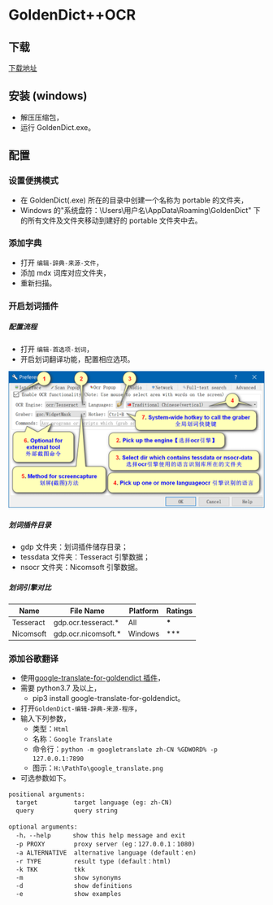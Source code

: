 # GoldenDict++OCR

## 下载

[下载地址](https://www.autoptr.top/gdocr/GoldenDict-OCR-Deployment/)

## 安装 (windows)

- 解压压缩包，
- 运行 GoldenDict.exe。

## 配置

### 设置便携模式

- 在 GoldenDict(.exe) 所在的目录中创建一个名称为 portable 的文件夹，
- Windows 的"系统盘符：\Users\用户名\AppData\Roaming\GoldenDict" 下的所有文件及文件夹移动到建好的 portable 文件夹中去。

### 添加字典

- 打开 `编辑-辞典-来源-文件`，
- 添加 mdx 词库对应文件夹，
- 重新扫描。

### 开启划词插件

##### 配置流程

- 打开 `编辑-首选项-划词`，
- 开启划词翻译功能，配置相应选项。

![配置选项](./images/2022-01-15-16-40-14.png)

##### 划词插件目录

- gdp 文件夹：划词插件储存目录；
- tessdata 文件夹：Tesseract 引擎数据；
- nsocr 文件夹：Nicomsoft 引擎数据。

##### 划词引擎对比

| Name      | File Name            | Platform | Ratings |
| --------- | -------------------- | -------- | ------- |
| Tesseract | gdp.ocr.tesseract.\* | All      | **\***  |
| Nicomsoft | gdp.ocr.nicomsoft.\* | Windows  | \*\*\*  |

### 添加谷歌翻译

- 使用[google-translate-for-goldendict 插件](https://github.com/xinebf/google-translate-for-goldendict)，
- 需要 python3.7 及以上，
  - pip3 install google-translate-for-goldendict。
- 打开`GoldenDict-编辑-辞典-来源-程序`，
- 输入下列参数，
  - 类型：`Html`
  - 名称：`Google Translate`
  - 命令行：`python -m googletranslate zh-CN %GDWORD% -p 127.0.0.1:7890`
  - 图示：`H:\PathTo\google_translate.png`
- 可选参数如下。

```code
positional arguments:
  target          target language (eg: zh-CN)
  query           query string

optional arguments:
  -h，--help      show this help message and exit
  -p PROXY        proxy server (eg：127.0.0.1：1080)
  -a ALTERNATIVE  alternative language (default：en)
  -r TYPE         result type (default：html)
  -k TKK          tkk
  -m              show synonyms
  -d              show definitions
  -e              show examples
```
